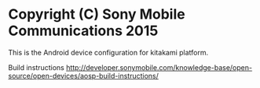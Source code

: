 Copyright (C) Sony Mobile Communications 2015
=============================================

This is the Android device configuration for kitakami platform.

Build instructions
http://developer.sonymobile.com/knowledge-base/open-source/open-devices/aosp-build-instructions/
